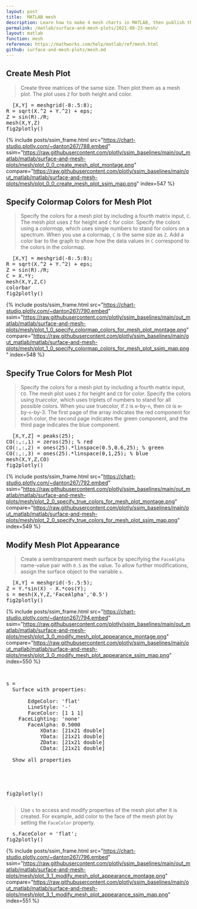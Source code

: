 ```yaml
---
layout: post
title:  MATLAB mesh
description: Learn how to make 4 mesh charts in MATLAB, then publish them to the Web with Plotly.
permalink: /matlab/surface-and-mesh-plots/2021-08-23-mesh/
layout: matlab
function: mesh
reference: https://mathworks.com/help/matlab/ref/mesh.html
github: surface-and-mesh-plots/mesh.md
---
```


## Create Mesh Plot

> Create three matrices of the same size. Then plot them as a mesh plot. The plot uses `Z` for both height and color.

<pre class="mcode">
  [X,Y] = meshgrid(-8:.5:8);
R = sqrt(X.^2 + Y.^2) + eps;
Z = sin(R)./R;
mesh(X,Y,Z)
fig2plotly()
</pre>

{% include posts/ssim_frame.html 
  src="https://chart-studio.plotly.com/~danton267/788.embed" 
  ssim="https://raw.githubusercontent.com/plotly/ssim_baselines/main/out_matlab/matlab/surface-and-mesh-plots/mesh/plot_0_0_create_mesh_plot_montage.png" 
  compare="https://raw.githubusercontent.com/plotly/ssim_baselines/main/out_matlab/matlab/surface-and-mesh-plots/mesh/plot_0_0_create_mesh_plot_ssim_map.png" 
  index=547
%}



<!--------------------- EXAMPLE BREAK ------------------------->

## Specify Colormap Colors for Mesh Plot

> Specify the colors for a mesh plot by including a fourth matrix input, `C`. The mesh plot uses `Z` for height and `C` for color. Specify the colors using a *colormap*, which uses single numbers to stand for colors on a spectrum. When you use a colormap, `C` is the same size as `Z`. Add a color bar to the graph to show how the data values in `C` correspond to the colors in the colormap.

<pre class="mcode">
  [X,Y] = meshgrid(-8:.5:8);
R = sqrt(X.^2 + Y.^2) + eps;
Z = sin(R)./R;
C = X.*Y;
mesh(X,Y,Z,C)
colorbar
fig2plotly()
</pre>

{% include posts/ssim_frame.html 
  src="https://chart-studio.plotly.com/~danton267/790.embed" 
  ssim="https://raw.githubusercontent.com/plotly/ssim_baselines/main/out_matlab/matlab/surface-and-mesh-plots/mesh/plot_1_0_specify_colormap_colors_for_mesh_plot_montage.png" 
  compare="https://raw.githubusercontent.com/plotly/ssim_baselines/main/out_matlab/matlab/surface-and-mesh-plots/mesh/plot_1_0_specify_colormap_colors_for_mesh_plot_ssim_map.png" 
  index=548
%}



<!--------------------- EXAMPLE BREAK ------------------------->

## Specify True Colors for Mesh Plot

> Specify the colors for a mesh plot by including a fourth matrix input, `CO`. The mesh plot uses `Z` for height and `CO` for color. Specify the colors using *truecolor*, which uses triplets of numbers to stand for all possible colors. When you use truecolor, if `Z` is `m`-by-`n`, then `CO` is `m`-by-`n`-by-3. The first page of the array indicates the red component for each color, the second page indicates the green component, and the third page indicates the blue component.

<pre class="mcode">
  [X,Y,Z] = peaks(25);
CO(:,:,1) = zeros(25); % red
CO(:,:,2) = ones(25).*linspace(0.5,0.6,25); % green
CO(:,:,3) = ones(25).*linspace(0,1,25); % blue
mesh(X,Y,Z,CO)
fig2plotly()
</pre>

{% include posts/ssim_frame.html 
  src="https://chart-studio.plotly.com/~danton267/792.embed" 
  ssim="https://raw.githubusercontent.com/plotly/ssim_baselines/main/out_matlab/matlab/surface-and-mesh-plots/mesh/plot_2_0_specify_true_colors_for_mesh_plot_montage.png" 
  compare="https://raw.githubusercontent.com/plotly/ssim_baselines/main/out_matlab/matlab/surface-and-mesh-plots/mesh/plot_2_0_specify_true_colors_for_mesh_plot_ssim_map.png" 
  index=549
%}



<!--------------------- EXAMPLE BREAK ------------------------->

## Modify Mesh Plot Appearance

> Create a semitransparent mesh surface by specifying the `FaceAlpha` name-value pair with `0.5` as the value. To allow further modifications, assign the surface object to the variable `s`.

<pre class="mcode">
  [X,Y] = meshgrid(-5:.5:5);
Z = Y.*sin(X) - X.*cos(Y);
s = mesh(X,Y,Z,'FaceAlpha','0.5')
fig2plotly()
</pre>

{% include posts/ssim_frame.html 
  src="https://chart-studio.plotly.com/~danton267/794.embed" 
  ssim="https://raw.githubusercontent.com/plotly/ssim_baselines/main/out_matlab/matlab/surface-and-mesh-plots/mesh/plot_3_0_modify_mesh_plot_appearance_montage.png" 
  compare="https://raw.githubusercontent.com/plotly/ssim_baselines/main/out_matlab/matlab/surface-and-mesh-plots/mesh/plot_3_0_modify_mesh_plot_appearance_ssim_map.png" 
  index=550
%}

<pre class="mcode">
  <div class="codeoutput"><pre>s = 
  Surface with properties:

       EdgeColor: 'flat'
       LineStyle: '-'
       FaceColor: [1 1 1]
    FaceLighting: 'none'
       FaceAlpha: 0.5000
           XData: [21x21 double]
           YData: [21x21 double]
           ZData: [21x21 double]
           CData: [21x21 double]

  Show all properties

</pre></div>
fig2plotly()
</pre>

> Use `s` to access and modify properties of the mesh plot after it is created. For example, add color to the face of the mesh plot by setting the `FaceColor` property.

<pre class="mcode">
  s.FaceColor = 'flat';
fig2plotly()
</pre>

{% include posts/ssim_frame.html 
  src="https://chart-studio.plotly.com/~danton267/796.embed" 
  ssim="https://raw.githubusercontent.com/plotly/ssim_baselines/main/out_matlab/matlab/surface-and-mesh-plots/mesh/plot_3_1_modify_mesh_plot_appearance_montage.png" 
  compare="https://raw.githubusercontent.com/plotly/ssim_baselines/main/out_matlab/matlab/surface-and-mesh-plots/mesh/plot_3_1_modify_mesh_plot_appearance_ssim_map.png" 
  index=551
%}



<!--------------------- EXAMPLE BREAK ------------------------->

